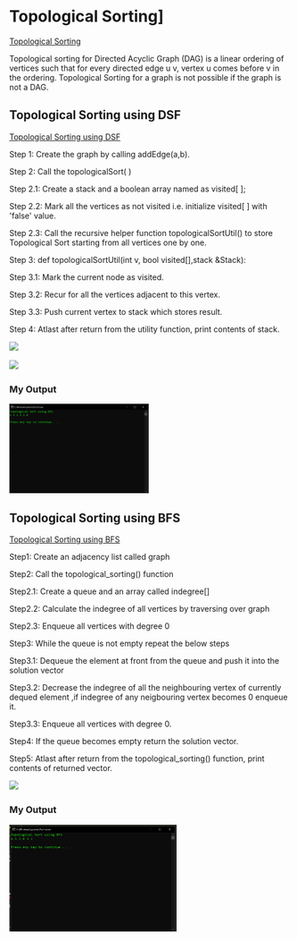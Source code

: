 
# Topological Sorting]
[Topological Sorting](https://www.geeksforgeeks.org/all-topological-sorts-of-a-directed-acyclic-graph/)

Topological sorting for Directed Acyclic Graph (DAG) is a linear ordering of vertices such that for every directed edge u v, vertex u comes before v in the ordering. Topological Sorting for a graph is not possible if the graph is not a DAG.

## Topological Sorting using DSF
[Topological Sorting using DSF](https://www.geeksforgeeks.org/topological-sorting/)


Step 1: Create the graph by calling addEdge(a,b).

Step 2: Call the topologicalSort( )

Step 2.1: Create a stack and a boolean array named as visited[ ];

Step 2.2: Mark all the vertices as not visited i.e. initialize visited[ ] with 'false' value.

Step 2.3: Call the recursive helper function topologicalSortUtil() to store Topological Sort starting from all vertices one by one.

Step 3: def topologicalSortUtil(int v, bool visited[],stack<int> &Stack):

Step 3.1: Mark the current node as visited.

Step 3.2: Recur for all the vertices adjacent to this vertex.

Step 3.3: Push current vertex to stack which stores result.

Step 4: Atlast after return from the utility function, print contents of stack.

![](https://iq.opengenus.org/content/images/2019/04/topological_sort.jpg)

![](https://iq.opengenus.org/content/images/2019/04/st-1.PNG)

### My Output 
 <img src="image/TS_DFS.png" width="250">


## Topological Sorting using BFS

[Topological Sorting using BFS](https://www.geeksforgeeks.org/topological-sorting-indegree-based-solution/?ref=lbp)

Step1: Create an adjacency list called graph

Step2: Call the topological_sorting() function

Step2.1: Create a queue and an array called indegree[]

Step2.2: Calculate the indegree of all vertices by traversing over graph

Step2.3: Enqueue all vertices with degree 0

Step3: While the queue is not empty repeat the below steps

Step3.1: Dequeue the element at front from the queue and push it into the solution vector

Step3.2: Decrease the indegree of all the neighbouring vertex of currently dequed element ,if indegree of any neigbouring vertex becomes 0 enqueue it.

Step3.3: Enqueue all vertices with degree 0.

Step4: If the queue becomes empty return the solution vector.

Step5: Atlast after return from the topological_sorting() function, print contents of returned vector.

![](https://iq.opengenus.org/content/images/2019/04/topological_sort.jpg)

### My Output
<img src="image/TS_BFS.png" width="300">
